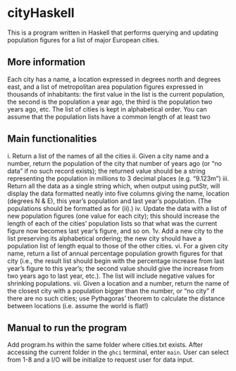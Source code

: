 # cityHaskell

This is a program written in Haskell that performs querying and updating population figures for a list of major European cities.

## More information

Each city has a name, a location expressed in degrees
north and degrees east, and a list of metropolitan area population figures expressed in
thousands of inhabitants: the first value in the list is the current population, the second
is the population a year ago, the third is the population two years ago, etc. The list of cities
is kept in alphabetical order. You can assume that the population lists have a common length
of at least two

## Main functionalities

i. Return a list of the names of all the cities
ii. Given a city name and a number, return the population of the city that number of
years ago (or “no data” if no such record exists); the returned value should be a string
representing the population in millions to 3 decimal places (e.g. “9.123m”)
iii. Return all the data as a single string which, when output using putStr, will display the
data formatted neatly into five columns giving the name, location (degrees N & E), this
year’s population and last year’s population. (The populations should be formatted as
for (ii).)
iv. Update the data with a list of new population figures (one value for each city); this
should increase the length of each of the cities’ population lists so that what was the
current figure now becomes last year’s figure, and so on.
1v. Add a new city to the list preserving its alphabetical ordering; the new city should have
a population list of length equal to those of the other cities.
vi. For a given city name, return a list of annual percentage population growth figures for
that city (i.e., the result list should begin with the percentage increase from last year’s
figure to this year’s; the second value should give the increase from two years ago to
last year, etc.). The list will include negative values for shrinking populations.
vii. Given a location and a number, return the name of the closest city with a population
bigger than the number, or “no city” if there are no such cities; use Pythagoras’ theorem
to calculate the distance between locations (i.e. assume the world is flat!)

## Manual to run the program

Add program.hs within the same folder where cities.txt exists. After accessing the current folder in the `ghci` terminal, enter `main`. User can select from 1-8 and a I/O will be initialize to request user for data input. 
